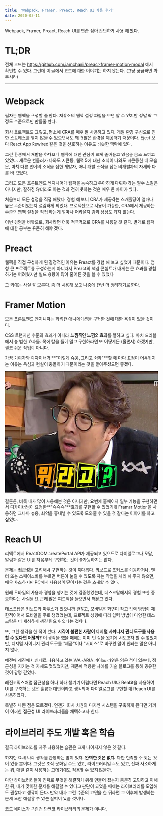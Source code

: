 ```yaml
---
title: 'Webpack, Framer, Preact, Reach UI 사용 후기'
date: 2020-03-11
---
```


Webpack, Framer, Preact, Reach UI를 연습 삼아 간단하게 사용 해 봤다.

# **TL;DR**

전체 코드는 https://github.com/iamchanii/preact-framer-motion-modal 에서 확인할 수 있다. 그런데 이 글에서 코드에 대한 이야기는 하지 않는다. (그냥 궁금하면 봐 주시라)

---

# **Webpack**

필자는 웹팩을 구성할 줄 안다. 저장소의 웹팩 설정 파일을 보면 알 수 있지만 정말 딱 그정도 수준으로만 만들줄 안다.

회사 프로젝트도 그렇고, 평소에 CRA를 매우 잘 사용하고 있다. 개발 환경 구성으로 인한 스트레스를 받지 않을 수 있으면서도 꽤 괜찮은 환경을 제공하기 때문이다. Eject 보다 React App Rewired 같은 것을 선호하는 이유도 비슷한 맥락에 있다.

그런 환경에서 개발을 하다보니 웹팩에 대한 관심이 크게 줄어들고 있음을 몸소 느끼고 있었다. 새로운 번들러가 나와도 시큰둥, 웹팩 5에 대한 소식이 나와도 시큰둥한 내 모습은, 마치 다른 언어의 소식을 접한 개발자, 아니 개발 소식을 접한 비개발자의 자세와 다를 바 없었다.

그리고 모든 프론트엔드 엔지니어가 웹팩을 능숙하고 우아하게 다뤄야 하는 필수 스킬은 아니지만, 잘하진 않더라도 아는 것과 전혀 못하는 것은 매우 큰 차이가 있다.

처음부터 모든 설정을 직접 해봤다. 경험 해 보니 CRA가 제공하는 스캐폴딩이 얼마나 높은 수준이었는지 절감하게 되었다. 프로덕션으로 사용이 가능한, CRA에서 제공하는 수준의 웹팩 설정을 직접 하는게 얼마나 어려울지 감히 상상도 되지 않는다.

이번 경험을 바탕으로, 회사라면 더욱 적극적으로 CRA를 사용할 것 같다. 별개로 웹팩에 대한 공부는 꾸준히 해야 겠다.

# Preact

웹팩을 직접 구성하게 된 결정적인 이유는 Preact를 경험 해 보고 싶었기 때문이다. 엄청 큰 프로젝트를 구성하는게 아니라서 Preact의 핵심 콘셉트가 내게는 큰 효과를 경험하기는 어려웠지만 빌드 용량이 많이 줄어든 것을 볼 수 있었다.

그 외에는 사실 잘 모른다. 좀 더 사용해 보고 나중에 한번 더 정리하기로 한다.

# Framer Motion

모든 프론트엔드 엔지니어는 화려한 애니메이션을 구현한 것에 대한 욕심이 있을 것이다.

CSS 트랜지션 수준의 효과가 아니라 **느낌적인 느낌의 효과**를 말하고 싶다. 마치 드리블에서 볼 법한 효과들. 목에 칼을 들이 밀고 구현하라면 또 어떻게든 (울면서) 하겠지만, 결코 쉬운 작업이 아니다.

가끔 기획자와 디자이너가 **"이렇게 슈웅, 그리고 솨악"**할 때 마다 표정이 어두워지는 이유는 욕심과 현실이 충돌하기 때문이라는 것을 알아주셨으면 좋겠다.

![](./dec06b43-6a02-4fab-84f9-e7eb99ee3472_2.jpg)

결론은, 비록 내가 많이 사용해본 것은 아니지만, 요번에 홈페이지 일부 기능을 구현하면서 디자이너님이 요청한**"슥슥슥"**효과를 구현할 수 있었기에 Framer Motion을 사용하면 그나마 슈웅, 솨악을 흉내낼 수 있도록 도와줄 수 있을 것 같다는 이야기를 하고 싶었다.

# **Reach UI**

리액트에서 ReactDOM.createPortal API가 제공되고 있으므로 다이얼로그나 모달, 알림과 같은 UI를 처음부터 구현하는 것이 불가능하지는 않다.

문제는 **접근성**을 고려해서 구현하는 것이 까다롭다. 키보드로 포커스를 이동하거나, 엔터 또는 스페이스바를 누르면 버튼이 눌릴 수 있도록 하는 작업을 처리 해 주지 않으면, 매우 사소하지만 PC에서 사용성이 떨어지는 것을 초래할 수 있다.

원래 모바일의 사용자 경험을 챙기는 것에 집중했었는데, 데스크탑에서의 경험 또한 중요하다는 사실을 요 근래 많은 피드백을 들으면서 깨닫고 있다.

데스크탑은 키보드와 마우스가 있으니까 괜찮고, 모바일은 화면이 작고 입력 방법이 제한적이어서 모바일을 주로 챙겼었는데, 프로젝트 성향에 따라 입력 방법이 다양한 데스크탑을 더 세심하게 챙길 필요가 있다는 것이다.

또, 그런 생각을 한 적이 있다. **시각이 불편한 사람이 디지털 사이니지 관리 도구를 사용할 수 있다면 어떨까?** 이 생각을 했을 때에는 이미 먼 길을 왔기에 시도조차 할 수 없었지만, 디지털 사이니지 관리 도구를 "제품"이나 "서비스"로 바꾸면 말이 안되는 말은 아니지 않나.

예전에 [레진에서 실제로 사용하고 있는 WAI-ARIA 가이드 라인](https://tech.lezhin.com/2018/04/20/wai-aria)을 읽은 적이 있는데, 접근성을 지키는 것 자체도 멋있었지만, 제품에 적용한 사례를 기술 블로그를 통해 공유한 것이 감명 깊었다.

레진코믹스처럼 접근성을 하나 하나 챙기기 어렵다면 Reach UI나 Reakit을 사용하여 UI를 구축하는 것은 훌륭한 대안이라고 생각되어 다이얼로그를 구현할 때 Reach UI를 사용하였다.

특별히 나쁜 점은 모르겠다. 언젠가 회사 차원의 디자인 시스템을 구축하게 된다면 기꺼이 이러한 접근성 UI 라이브러리들을 채택하고자 한다.

# 라이브러리 주도 개발 혹은 학습

결국 라이브러리를 자주 사용하는 습관은 크게 나아지지 않은 것 같다.

하지만 요새 나의 생각을 관통하는 말이 있다. **완벽한 것은 없다.** 다만 만족할 수 있는 것이 있을 뿐이다. 그것은 조직 문화일 수도 있고, 라이브러리일 수도 있고, 진짜 사소하게는 뭐, 매일 같이 사용하는 고데기에도 적용할 수 있지 않을까.

다만 라이브러리들이 진짜로 무엇을 해결하기 위해 만들어 졌는지 충분히 고민하고 이해한 뒤, 내가 맞이한 문제를 해결할 수 있다고 판단이 되었을 때에는 라이브러리를 도입해도 괜찮다고 생각이 든다. 만약 내가 그런 수준의 고민을 한 뒤라면 그 이후에 발생하는 문제 또한 해결할 수 있는 실력이 있을 것이다.

코드 베이스가 구린건 단연코 라이브러리의 문제가 아니다.
